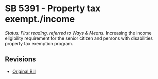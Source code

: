 # SB 5391 - Property tax exempt./income
*Status: First reading, referred to Ways & Means.*
Increasing the income eligibility requirement for the senior citizen and persons with disabilities property tax exemption program.

## Revisions
* [Original Bill](1/)